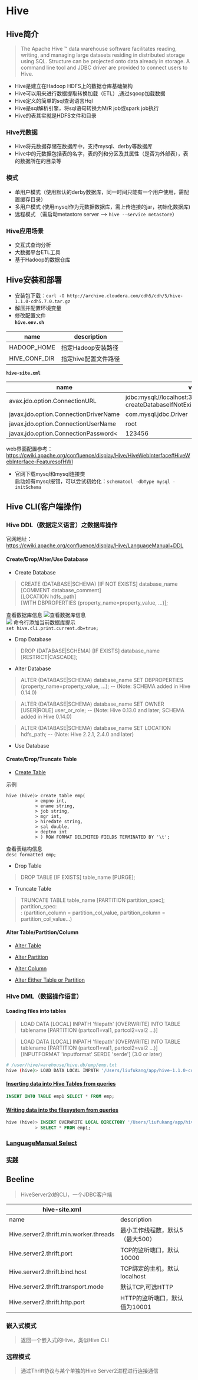 # Hive

## Hive简介

>The Apache Hive ™ data warehouse software facilitates reading, writing, and managing large datasets residing in distributed storage using SQL. Structure can be projected onto data already in storage. A command line tool and JDBC driver are provided to connect users to Hive.

- Hive是建立在Hadoop HDFS上的数据仓库基础架构
- Hive可以用来进行数据提取转换加载（ETL）,通过sqoop加载数据
- Hive定义的简单的sql查询语言Hql
- Hive是sql解析引擎，将sql语句转换为M/R job或spark job执行
- Hive的表其实就是HDFS文件和目录

### Hive元数据
- Hive将元数据存储在数据库中，支持mysql、derby等数据库
- Hive中的元数据包括表的名字，表的列和分区及其属性（是否为外部表），表的数据所在的目录等
### 模式
- 单用户模式（使用默认的derby数据库，同一时间只能有一个用户使用，需配置缓存目录）
- 多用户模式 (使用mysql作为元数据数据库，需上传连接的jar，初始化数据库)
- 远程模式 （需启动metastore server --> `hive --service metastore`）

### Hive应用场景
- 交互式查询分析
- 大数据平台ETL工具
- 基于Hadoop的数据仓库

## Hive安装和部署

- 安装包下载：`curl -O http://archive.cloudera.com/cdh5/cdh/5/hive-1.1.0-cdh5.7.0.tar.gz`
- 解压并配置环境变量
- 修改配置文件  
**`hive.env.sh`**  

|name    | description  |  
|--------|------|
|HADOOP_HOME   | 指定Hadoop安装路径 |
|HIVE_CONF_DIR  |指定hive配置文件路径|

**`hive-site.xml`** 

|name    | value   | 
|-------|----------|
|avax.jdo.option.ConnectionURL|jdbc:mysql://localhost:3306/hive?createDatabaseIfNotExist=true\&amp;useSSL=false|
|javax.jdo.option.ConnectionDriverName|com.mysql.jdbc.Driver|
|javax.jdo.option.ConnectionUserName|root|
|javax.jdo.option.ConnectionPassword<|123456|  

web界面配置参考：https://cwiki.apache.org/confluence/display/Hive/HiveWebInterface#HiveWebInterface-FeaturesofHWI

- 官网下载mysql和mysql连接类  
启动如有mysql报错，可以尝试初始化：`schematool -dbType mysql -initSchema`

## Hive CLI(客户端操作)

### Hive DDL（数据定义语言）之数据库操作

官网地址：https://cwiki.apache.org/confluence/display/Hive/LanguageManual+DDL

#### Create/Drop/Alter/Use Database

- Create Database
> CREATE (DATABASE|SCHEMA) [IF NOT EXISTS] database_name  
  [COMMENT database_comment]  
  [LOCATION hdfs_path]  
  [WITH DBPROPERTIES (property_name=property_value, ...)];  

  查看数据库信息
  ![查看数据库信息](images/DBS.png)  
  ![](images/desc.png)
  命令行添加当前数据库提示  
  `set hive.cli.print.current.db=true;`

- Drop Database
> DROP (DATABASE|SCHEMA) [IF EXISTS] database_name [RESTRICT|CASCADE];

- Alter Database
> ALTER (DATABASE|SCHEMA) database_name SET DBPROPERTIES (property_name=property_value, ...);   -- (Note: SCHEMA added in Hive 0.14.0)
 
> ALTER (DATABASE|SCHEMA) database_name SET OWNER [USER|ROLE] user_or_role;   -- (Note: Hive 0.13.0 and later; SCHEMA added in Hive 0.14.0)
  
> ALTER (DATABASE|SCHEMA) database_name SET LOCATION hdfs_path; -- (Note: Hive 2.2.1, 2.4.0 and later)

- Use Database

#### Create/Drop/Truncate Table

- [Create Table](https://cwiki.apache.org/confluence/display/Hive/LanguageManual+DDL#LanguageManualDDL-CreateTable)

示例
```
hive (hive)> create table emp(
           > empno int,
           > ename string,
           > job string,
           > mgr int,
           > hiredate string,
           > sal double,
           > deptno int
           > ) ROW FORMAT DELIMITED FIELDS TERMINATED BY '\t';
```

查看表结构信息  
`desc formatted emp;`

- Drop Table
> DROP TABLE [IF EXISTS] table_name [PURGE];

- Truncate Table
> TRUNCATE TABLE table_name [PARTITION partition_spec];    
partition_spec:  
    : (partition_column = partition_col_value, partition_column = partition_col_value...)

#### Alter Table/Partition/Column
- [Alter Table](https://cwiki.apache.org/confluence/display/Hive/LanguageManual+DDL#LanguageManualDDL-AlterTable)

- [Alter Partition](https://cwiki.apache.org/confluence/display/Hive/LanguageManual+DDL#LanguageManualDDL-AlterPartition)

- [Alter Column](https://cwiki.apache.org/confluence/display/Hive/LanguageManual+DDL#LanguageManualDDL-AlterColumn)

- [Alter Either Table or Partition](https://cwiki.apache.org/confluence/display/Hive/LanguageManual+DDL#LanguageManualDDL-AlterEitherTableorPartition)

### Hive DML（数据操作语言）

#### Loading files into tables

>LOAD DATA [LOCAL] INPATH 'filepath' [OVERWRITE] INTO TABLE tablename [PARTITION (partcol1=val1, partcol2=val2 ...)]
 
>LOAD DATA [LOCAL] INPATH 'filepath' [OVERWRITE] INTO TABLE tablename [PARTITION (partcol1=val1, partcol2=val2 ...)] [INPUTFORMAT 'inputformat' SERDE 'serde'] (3.0 or later)
```bash
# /user/hive/warehouse/hive.db/emp/emp.txt
hive (hive)> LOAD DATA LOCAL INPATH '/Users/liufukang/app/hive-1.1.0-cdh5.7.0/test_data/emp.txt' OVERWRITE INTO TABLE emp;
```

#### [Inserting data into Hive Tables from queries](https://cwiki.apache.org/confluence/display/Hive/LanguageManual+DML#LanguageManualDML-InsertingdataintoHiveTablesfromqueries)
```sql
INSERT INTO TABLE emp1 SELECT * FROM emp;
```

#### [Writing data into the filesystem from queries](https://cwiki.apache.org/confluence/display/Hive/LanguageManual+DML#LanguageManualDML-Writingdataintothefilesystemfromqueries)
```SQL
hive (hive)> INSERT OVERWRITE LOCAL DIRECTORY '/Users/liufukang/app/hive-1.1.0-cdh5.7.0/test_data/' ROW FORMAT DELIMITED FIELDS TERMINATED BY ','
           > SELECT * FROM emp1;
```

### [LanguageManual Select](https://cwiki.apache.org/confluence/display/Hive/LanguageManual+Select)

### [实践](https://github.com/kangapp/Hive/tree/master/CLI)

## Beeline
> HiveServer2d的CLI，一个JDBC客户端

|hive-site.xml||
|---|---|
|name | description|
|Hive.server2.thrift.min.worker.threads|最小工作线程数，默认5（最大500）
|Hive.server2.thrift.port|TCP的监听端口，默认10000|
|Hive.server2.thrift.bind.host|TCP绑定的主机，默认localhost|
|Hive.server2.thrift.transport.mode|默认TCP,可选HTTP|
|Hive.server2.thrift.http.port|HTTP的监听端口，默认值为10001|

### 嵌入式模式
> 返回一个嵌入式的Hive，类似Hive CLI

### 远程模式
> 通过Thrift协议与某个单独的Hive Server2进程进行连接通信



